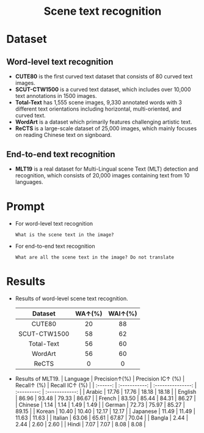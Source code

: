 # <Center> Scene text recognition

# Dataset

## Word-level text recognition

   - **CUTE80**  is the first curved text dataset that consists of 80 curved text images.
   - **SCUT-CTW1500**  is a curved text dataset, which includes over 10,000 text annotations in 1500 images.
   - **Total-Text** has 1,555 scene images, 9,330 annotated words with 3 different text orientations including horizontal, multi-oriented, and curved text.
   - **WordArt** is a dataset which primarily features challenging artistic text.
   - **ReCTS**  is a large-scale dataset of 25,000 images, which mainly focuses on reading Chinese text on signboard.
## End-to-end text recognition
   - **MLT19**  is a real dataset for Multi-Lingual scene Text (MLT) detection and recognition, which consists of 20,000 images containing text from 10 languages.

# Prompt
- For word-level text recognition
    ```
    What is the scene text in the image?
    ```
- For end-to-end text recognition
    ```
    What are all the scene text in the image? Do not translate
    ```

# Results
- Results of word-level scene text recognition.
  
    |   Dataset    | WA↑(%) | WAI↑(%) |
    | :----------: | :----: | :-----: |
    |    CUTE80    |   20   |   88    |
    | SCUT-CTW1500 |   58   |   62    |
    |  Total-Text  |   56   |   60    |
    |   WordArt    |   56   |   60    |
    |    ReCTS     |   0    |    0    |

 - Results of MLT19.
    | Language | Precision↑(%) | Precision IC↑ (%) | Recall↑ (%) | Recall IC↑ (%) |
    | :------: | :-----------: | :---------------: | :---------: | :------------: |
    |  Arabic  |     17.76     |       17.76       |    18.18    |     18.18      |
    | English  |     86.96     |       93.48       |    79.33    |     86.67      |
    |  French  |     83.50     |       85.44       |    84.31    |     86.27      |
    | Chinese  |     1.14      |       1.14        |    1.49     |      1.49      |
    |  German  |     72.73     |       75.97       |    85.27    |     89.15      |
    |  Korean  |     10.40     |       10.40       |    12.17    |     12.17      |
    | Japanese |     11.49     |       11.49       |    11.63    |     11.63      |
    | Italian  |     63.06     |       65.61       |    67.87    |     70.04      |
    |  Bangla  |     2.44      |       2.44        |    2.60     |      2.60      |
    |  Hindi   |     7.07      |       7.07        |    8.08     |      8.08      |